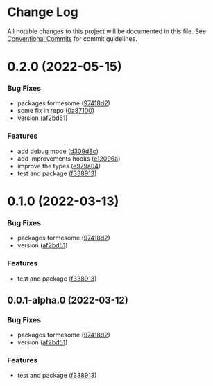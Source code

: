 # Change Log

All notable changes to this project will be documented in this file.
See [Conventional Commits](https://conventionalcommits.org) for commit guidelines.

# 0.2.0 (2022-05-15)


### Bug Fixes

* packages formesome ([97418d2](https://github.com/crtdaniele/formesome/commit/97418d27285686a4bfce53e2a4b200ea7df6a35a))
* some fix in repo ([0a87100](https://github.com/crtdaniele/formesome/commit/0a871001cba27af3e926086de65a4d713c9e4cb1))
* version ([af2bd51](https://github.com/crtdaniele/formesome/commit/af2bd51a472d78e51c805c6eb69d09f793e75077))


### Features

* add debug mode ([d309d8c](https://github.com/crtdaniele/formesome/commit/d309d8cd2fdfb9f4bbcddc737e12a1b9f09be332))
* add improvements hooks ([e12096a](https://github.com/crtdaniele/formesome/commit/e12096a2d2610f488ffeb4ef42016781ebf70d63))
* improve the types ([e979a04](https://github.com/crtdaniele/formesome/commit/e979a040a48073da432991528260814bcc3b2244))
* test and package ([f338913](https://github.com/crtdaniele/formesome/commit/f3389134a340741fbcdde92fc28f265ec4ee8de9))





# 0.1.0 (2022-03-13)


### Bug Fixes

* packages formesome ([97418d2](https://github.com/crtdaniele/formesome/commit/97418d27285686a4bfce53e2a4b200ea7df6a35a))
* version ([af2bd51](https://github.com/crtdaniele/formesome/commit/af2bd51a472d78e51c805c6eb69d09f793e75077))


### Features

* test and package ([f338913](https://github.com/crtdaniele/formesome/commit/f3389134a340741fbcdde92fc28f265ec4ee8de9))





## 0.0.1-alpha.0 (2022-03-12)


### Bug Fixes

* packages formesome ([97418d2](https://github.com/crtdaniele/formesome/commit/97418d27285686a4bfce53e2a4b200ea7df6a35a))
* version ([af2bd51](https://github.com/crtdaniele/formesome/commit/af2bd51a472d78e51c805c6eb69d09f793e75077))


### Features

* test and package ([f338913](https://github.com/crtdaniele/formesome/commit/f3389134a340741fbcdde92fc28f265ec4ee8de9))
